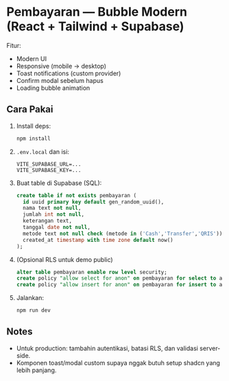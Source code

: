 # Pembayaran — Bubble Modern (React + Tailwind + Supabase)

Fitur:
- Modern UI
- Responsive (mobile → desktop)
- Toast notifications (custom provider)
- Confirm modal sebelum hapus
- Loading bubble animation

## Cara Pakai
1. Install deps:
   ```bash
   npm install
   ```
2. `.env.local` dan isi:
   ```env
   VITE_SUPABASE_URL=...
   VITE_SUPABASE_KEY=...
   ```
3. Buat table di Supabase (SQL):
   ```sql
   create table if not exists pembayaran (
     id uuid primary key default gen_random_uuid(),
     nama text not null,
     jumlah int not null,
     keterangan text,
     tanggal date not null,
     metode text not null check (metode in ('Cash','Transfer','QRIS')),
     created_at timestamp with time zone default now()
   );
   ```
4. (Opsional RLS untuk demo public)
   ```sql
   alter table pembayaran enable row level security;
   create policy "allow select for anon" on pembayaran for select to anon using (true);
   create policy "allow insert for anon" on pembayaran for insert to anon with check (true);
   ```
5. Jalankan:
   ```bash
   npm run dev
   ```

## Notes
- Untuk production: tambahin autentikasi, batasi RLS, dan validasi server-side.
- Komponen toast/modal custom supaya nggak butuh setup shadcn yang lebih panjang.
